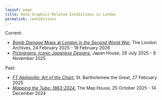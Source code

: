 ```yaml
---
layout: page
title: Data Graphics-Related Exhibitions in London
permalink: /exhibitions
---
```


Current:

* [*Bomb Damage Maps* at *London in the Second World War*](https://www.thelondonarchives.org/visit-us/exhibitions/london-in-the-second-world-war), The London Archives, 24 February 2025 - 19 February 2026
* [*Pictograms: Iconic Japanese Designs*](https://www.japanhouselondon.uk/whats-on/pictograms-iconic-japanese-designs/), Japan House, 29 July 2025 - 9 November 2025

Past:

* [*FT Alphaville: Art of the Chart*](https://www.ft.com/content/01d2030a-9571-4a78-af19-fcd3f02b1db1), St. Bartholemew the Great, 27 February 2025
* [*Mapping the Tube: 1863-2024*](https://www.themaphouse.com/exhibitions/57-mapping-the-tube-1863-2024/), The Map House, 25 October 2025 - 14 December 2024
